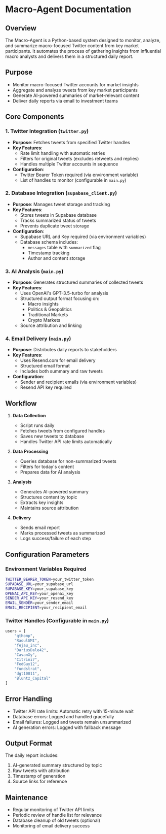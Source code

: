 # Macro-Agent Documentation

## Overview
The Macro-Agent is a Python-based system designed to monitor, analyze, and summarize macro-focused Twitter content from key market participants. It automates the process of gathering insights from influential macro analysts and delivers them in a structured daily report.

## Purpose
- Monitor macro-focused Twitter accounts for market insights
- Aggregate and analyze tweets from key market participants
- Generate AI-powered summaries of market-relevant content
- Deliver daily reports via email to investment teams

## Core Components

### 1. Twitter Integration (`twitter.py`)
- **Purpose**: Fetches tweets from specified Twitter handles
- **Key Features**:
  - Rate limit handling with automatic retries
  - Filters for original tweets (excludes retweets and replies)
  - Handles multiple Twitter accounts in sequence
- **Configuration**:
  - Twitter Bearer Token required (via environment variable)
  - List of handles to monitor (configurable in `main.py`)

### 2. Database Integration (`supabase_client.py`)
- **Purpose**: Manages tweet storage and tracking
- **Key Features**:
  - Stores tweets in Supabase database
  - Tracks summarized status of tweets
  - Prevents duplicate tweet storage
- **Configuration**:
  - Supabase URL and Key required (via environment variables)
  - Database schema includes:
    - `messages` table with `summarized` flag
    - Timestamp tracking
    - Author and content storage

### 3. AI Analysis (`main.py`)
- **Purpose**: Generates structured summaries of collected tweets
- **Key Features**:
  - Uses OpenAI's GPT-3.5-turbo for analysis
  - Structured output format focusing on:
    - Macro insights
    - Politics & Geopolitics
    - Traditional Markets
    - Crypto Markets
  - Source attribution and linking

### 4. Email Delivery (`main.py`)
- **Purpose**: Distributes daily reports to stakeholders
- **Key Features**:
  - Uses Resend.com for email delivery
  - Structured email format
  - Includes both summary and raw tweets
- **Configuration**:
  - Sender and recipient emails (via environment variables)
  - Resend API key required

## Workflow

1. **Data Collection**
   - Script runs daily
   - Fetches tweets from configured handles
   - Saves new tweets to database
   - Handles Twitter API rate limits automatically

2. **Data Processing**
   - Queries database for non-summarized tweets
   - Filters for today's content
   - Prepares data for AI analysis

3. **Analysis**
   - Generates AI-powered summary
   - Structures content by topic
   - Extracts key insights
   - Maintains source attribution

4. **Delivery**
   - Sends email report
   - Marks processed tweets as summarized
   - Logs success/failure of each step

## Configuration Parameters

### Environment Variables Required
```bash
TWITTER_BEARER_TOKEN=your_twitter_token
SUPABASE_URL=your_supabase_url
SUPABASE_KEY=your_supabase_key
OPENAI_API_KEY=your_openai_key
SENDER_API_KEY=your_resend_key
EMAIL_SENDER=your_sender_email
EMAIL_RECIPIENT=your_recipient_email
```

### Twitter Handles (Configurable in `main.py`)
```python
users = [
    "qthomp",
    "RaoulGMI",
    "fejau_inc",
    "DariusDale42",
    "CavanXy",
    "Citrini7",
    "FedGuy12",
    "fundstrat",
    "dgt10011",
    "Bluntz_Capital"
]
```

## Error Handling
- Twitter API rate limits: Automatic retry with 15-minute wait
- Database errors: Logged and handled gracefully
- Email failures: Logged and tweets remain unsummarized
- AI generation errors: Logged with fallback message

## Output Format
The daily report includes:
1. AI-generated summary structured by topic
2. Raw tweets with attribution
3. Timestamp of generation
4. Source links for reference

## Maintenance
- Regular monitoring of Twitter API limits
- Periodic review of handle list for relevance
- Database cleanup of old tweets (optional)
- Monitoring of email delivery success 
